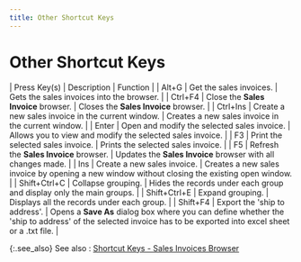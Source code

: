 ```yaml
---
title: Other Shortcut Keys
---
```


# Other Shortcut Keys


| Press Key(s) | Description | Function |
| Alt+G | Get the sales invoices. | Gets the sales invoices into the browser. |
| Ctrl+F4 | Close the **Sales Invoice** browser. | Closes the **Sales Invoice** browser. |
| Ctrl+Ins | Create a new sales invoice in the current window. | Creates a new sales invoice in the current window. |
| Enter | Open and modify the selected sales invoice. | Allows you to view and modify the selected sales invoice. |
| F3 | Print the selected sales invoice. | Prints the selected sales invoice. |
| F5 | Refresh the **Sales Invoice** browser. | Updates the **Sales Invoice** browser with all changes made. |
| Ins | Create a new sales invoice. | Creates a new sales invoice by opening a new window  without closing the existing open window. |
| Shift+Ctrl+C | Collapse grouping. | Hides the records under each group and display only  the main groups. |
| Shift+Ctrl+E | Expand grouping. | Displays all the records under each group. |
| Shift+F4 | Export the 'ship to address'. | Opens a **Save As** dialog  box where you can define whether the 'ship to address'  of the selected invoice has to be exported into excel sheet or a .txt  file. |



{:.see_also}
See also
: [Shortcut  Keys - Sales Invoices Browser]({{site.sp_baseurl}}/navigation/sales-browsers/sales-invoices-browser/short_cut_keys_sales_invoices_browser.html)
